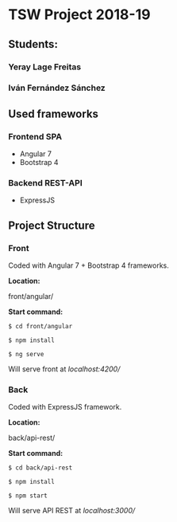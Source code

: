 # TSW Project 2018-19

## Students:

### Yeray Lage Freitas
### Iván Fernández Sánchez

## Used frameworks

### Frontend SPA
 - Angular 7
 - Bootstrap 4

### Backend REST-API
 - ExpressJS


## Project Structure

  

### Front
Coded with Angular 7 + Bootstrap 4 frameworks.

**Location:**

front/angular/

**Start command:**

`$ cd front/angular`

`$ npm install`

`$ ng serve`

Will serve front at *localhost:4200/*

### Back

Coded with ExpressJS framework.

**Location:**

back/api-rest/

**Start command:**

`$ cd back/api-rest`

`$ npm install`

`$ npm start`

Will serve API REST at *localhost:3000/*
